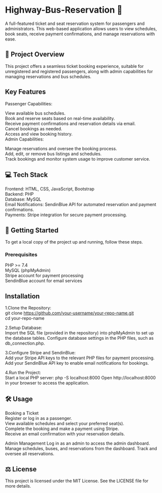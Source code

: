 # Highway-Bus-Reservation 🎫
A full-featured ticket and seat reservation system for passengers and administrators. This web-based application allows users to view schedules, book seats, receive payment confirmations, and manage reservations with ease.

## 🌟 Project Overview
This project offers a seamless ticket booking experience, suitable for unregistered and registered passengers, along with admin capabilities for managing reservations and bus schedules.

## Key Features  
Passenger Capabilities:

View available bus schedules.  
Book and reserve seats based on real-time availability.  
Receive payment confirmations and reservation details via email.  
Cancel bookings as needed.  
Access and view booking history.  
Admin Capabilities:  

Manage reservations and oversee the booking process.  
Add, edit, or remove bus listings and schedules.  
Track bookings and monitor system usage to improve customer service.    
## 💻 Tech Stack  
Frontend: HTML, CSS, JavaScript, Bootstrap  
Backend: PHP  
Database: MySQL  
Email Notifications: SendinBlue API for automated reservation and payment confirmations.  
Payments: Stripe integration for secure payment processing.

## 🚀 Getting Started  
To get a local copy of the project up and running, follow these steps.  

### Prerequisites  
PHP >= 7.4  
MySQL (phpMyAdmin)  
Stripe account for payment processing  
SendinBlue account for email services  

## Installation

1.Clone the Repository:  
git clone https://github.com/your-username/your-repo-name.git  
cd your-repo-name

2.Setup Database:    
Import the SQL file (provided in the repository) into phpMyAdmin to set up the database tables.
Configure database settings in the PHP files, such as db_connection.php.

3.Configure Stripe and SendinBlue:  
Add your Stripe API keys to the relevant PHP files for payment processing.
Add your SendinBlue API key to enable email notifications for bookings.

4.Run the Project:  
Start a local PHP server:
php -S localhost:8000
Open http://localhost:8000 in your browser to access the application.

## 🛠 Usage  
Booking a Ticket  
Register or log in as a passenger.  
View available schedules and select your preferred seat(s).  
Complete the booking and make a payment using Stripe.  
Receive an email confirmation with your reservation details.  

Admin Management
Log in as an admin to access the admin dashboard.
Manage schedules, buses, and reservations from the dashboard.
Track and oversee all reservations.

## ⚖ License  
This project is licensed under the MIT License. See the LICENSE file for more details.


